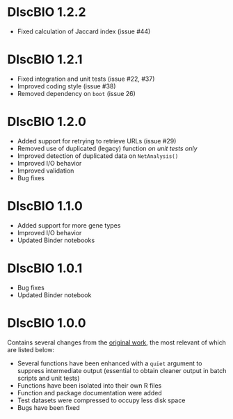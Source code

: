 # DIscBIO 1.2.2

* Fixed calculation of Jaccard index (issue #44)

# DIscBIO 1.2.1

* Fixed integration and unit tests (issue #22, #37)
* Improved coding style (issue #38)
* Removed dependency on `boot` (issue 26)

# DIscBIO 1.2.0

* Added support for retrying to retrieve URLs (issue #29)
* Removed use of duplicated (legacy) function _on unit tests only_
* Improved detection of duplicated data on `NetAnalysis()`
* Improved I/O behavior
* Improved validation
* Bug fixes

# DIscBIO 1.1.0

* Added support for more gene types
* Improved I/O behavior
* Updated Binder notebooks

# DIscBIO 1.0.1

* Bug fixes
* Updated Binder notebook

# DIscBIO 1.0.0

Contains several changes from the [original work](https://github.com/SystemsBiologist/PSCAN), the most relevant of which are listed below:

* Several functions have been enhanced with a `quiet` argument to suppress intermediate output (essential to obtain cleaner output in batch scripts and unit tests)
* Functions have been isolated into their own R files
* Function and package documentation were added
* Test datasets were compressed to occupy less disk space
* Bugs have been fixed
